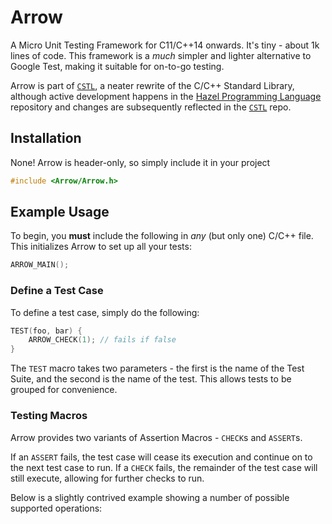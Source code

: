 # Arrow
A Micro Unit Testing Framework for C11/C++14 onwards. It's tiny - about 1k lines of code. This framework is a *much* simpler and lighter alternative to Google Test, making it suitable for on-to-go testing. 

Arrow is part of [`CSTL`](https://github.com/jasmcaus/CSTL), a neater rewrite of the C/C++ Standard Library, although active development happens in the [Hazel Programming Language](https://github.com/HazelLang/Hazel) repository and changes are subsequently reflected in the [`CSTL`](https://github.com/jasmcaus/CSTL) repo.

## Installation
None! Arrow is header-only, so simply include it in your project
```c
#include <Arrow/Arrow.h>
```

## Example Usage
To begin, you **must** include the following in *any* (but only one) C/C++ file. This initializes Arrow to set up all your tests:
```c
ARROW_MAIN();
```

### Define a Test Case
To define a test case, simply do the following:
```c
TEST(foo, bar) {
    ARROW_CHECK(1); // fails if false
}
```
The `TEST` macro takes two parameters - the first is the name of the Test Suite, and the second is the name of the test. This allows tests to be grouped for convenience. 

### Testing Macros
Arrow provides two variants of Assertion Macros - `CHECK`s and `ASSERT`s. 

If an `ASSERT` fails, the test case will cease its execution and continue on to the next test case to run. If a `CHECK` fails, the remainder of the test case will still execute, allowing for further checks to run. 

Below is a slightly contrived example showing a number of possible supported operations: